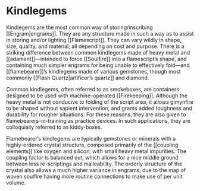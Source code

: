 # Kindlegems

Kindlegems are the most common way of storing/inscribing [[Engram|engrams]]. They are any structure made in such a way as to assist in storing and/or lighting [[Flamescript]]. They can vary wildly in shape, size, quality, and material; all depending on cost and purpose. There is a striking difference between common kindlegems made of heavy metal and [[adamant]]—intended to force [[Soulfire]] into a flamescript’s shape, and containing much simpler engrams for being unable to effectively fold—and [[flamebearer]]’s kindlegems made of various gemstones, though most commonly [[Flash Quartz|artificer’s quartz]] and diamond.

Common kindlegems, often referred to as smokeboxes, are containers designed to be used with machine-operated [[Firekeeping]]. Although the heavy metal is not conducive to folding of the script area, it allows gimynfire to be shaped without sapient intervention, and grants added toughness and durability for rougher situations. For these reasons, they are also given to flamebearers-in-training as practice devices. In such applications, they are colloquially referred to as kiddy-boxes.

Flamebearer’s kindlegems are typically gemstones or minerals with a highly-ordered crystal structure, composed primarily of the [[coupling elements]] like oxygen and silicon, with small heavy metal impurities. The coupling factor is balanced out, which allows for a nice middle ground between less re-scriptings and malleability. The orderly structure of the crystal also allows a much higher variance in engrams, due to the map of woven soulfire having more routine connections to make use of per unit volume. 
